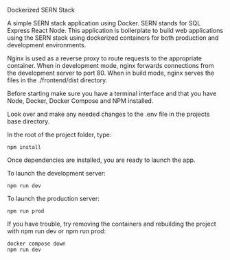 Dockerized SERN Stack

A simple SERN stack application using Docker. SERN stands for SQL Express React Node. This application is boilerplate to build web applications using the SERN stack using dockerized containers for both production and development environments.

Nginx is used as a reverse proxy to route requests to the appropriate container. When in development mode, nginx forwards connections from the development server to port 80. When in build mode, nginx serves the files in the ./frontend/dist directory.

Before starting make sure you have a terminal interface and that you have Node,
Docker, Docker Compose and NPM installed.

Look over and make any needed changes to the .env file in the projects base
directory.

In the root of the project folder, type:

```
npm install
```

Once dependencies are installed, you are ready to launch the app.

To launch the development server:

```
npm run dev
```

To launch the production server:

```
npm run prod
```

If you have trouble, try removing the containers and rebuilding the project with
npm run dev or npm run prod:

```
docker compose down
npm run dev
```
